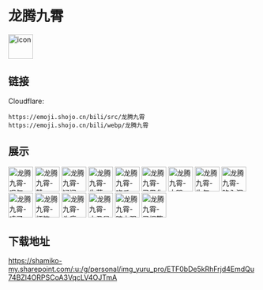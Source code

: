# 龙腾九霄
<img src="https://emoji.shojo.cn/bili/src/龙腾九霄/icon.png" width="50" height="50" alt="icon">

## 链接
Cloudflare:
```
https://emoji.shojo.cn/bili/src/龙腾九霄
https://emoji.shojo.cn/bili/webp/龙腾九霄
```
## 展示
<img src="https://emoji.shojo.cn/bili/src/龙腾九霄/龙腾九霄-叹气.png" width="50" height="50" alt="龙腾九霄-叹气">
<img src="https://emoji.shojo.cn/bili/src/龙腾九霄/龙腾九霄-赞.png" width="50" height="50" alt="龙腾九霄-赞">
<img src="https://emoji.shojo.cn/bili/src/龙腾九霄/龙腾九霄-疑问.png" width="50" height="50" alt="龙腾九霄-疑问">
<img src="https://emoji.shojo.cn/bili/src/龙腾九霄/龙腾九霄-失落.png" width="50" height="50" alt="龙腾九霄-失落">
<img src="https://emoji.shojo.cn/bili/src/龙腾九霄/龙腾九霄-吃瓜.png" width="50" height="50" alt="龙腾九霄-吃瓜">
<img src="https://emoji.shojo.cn/bili/src/龙腾九霄/龙腾九霄-已黑化.png" width="50" height="50" alt="龙腾九霄-已黑化">
<img src="https://emoji.shojo.cn/bili/src/龙腾九霄/龙腾九霄-大哭.png" width="50" height="50" alt="龙腾九霄-大哭">
<img src="https://emoji.shojo.cn/bili/src/龙腾九霄/龙腾九霄-生气.png" width="50" height="50" alt="龙腾九霄-生气">
<img src="https://emoji.shojo.cn/bili/src/龙腾九霄/龙腾九霄-陷入沉思.png" width="50" height="50" alt="龙腾九霄-陷入沉思">
<img src="https://emoji.shojo.cn/bili/src/龙腾九霄/龙腾九霄-喷了.png" width="50" height="50" alt="龙腾九霄-喷了">
<img src="https://emoji.shojo.cn/bili/src/龙腾九霄/龙腾九霄-坏笑.png" width="50" height="50" alt="龙腾九霄-坏笑">
<img src="https://emoji.shojo.cn/bili/src/龙腾九霄/龙腾九霄-头痛.png" width="50" height="50" alt="龙腾九霄-头痛">
<img src="https://emoji.shojo.cn/bili/src/龙腾九霄/龙腾九霄-小丑是我.png" width="50" height="50" alt="龙腾九霄-小丑是我">
<img src="https://emoji.shojo.cn/bili/src/龙腾九霄/龙腾九霄-暗中观察.png" width="50" height="50" alt="龙腾九霄-暗中观察">
<img src="https://emoji.shojo.cn/bili/src/龙腾九霄/龙腾九霄-已报警.png" width="50" height="50" alt="龙腾九霄-已报警">

## 下载地址

https://shamiko-my.sharepoint.com/:u:/g/personal/img_yuru_pro/ETF0bDe5kRhFrjd4EmdQu74BZl4ORPSCoA3VqcLV4OJTmA